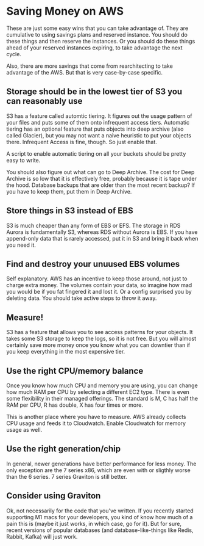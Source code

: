 # Saving Money on AWS

These are just some easy wins that you can take advantage of. They are cumulative to using savings plans and reserved instance. You should do these things and then reserve the instances. Or you should do these things ahead of your reserved instances expiring, to take advantage the next cycle.

Also, there are more savings that come from rearchitecting to take advantage of the AWS. But that is very case-by-case specific.

## Storage should be in the lowest tier of S3 you can reasonably use

S3 has a feature called automtic tiering. It figures out the usage pattern of your files and puts some of them onto infrequent access tiers. Automatic tiering has an optional feature that puts objects into deep archive (also called Glacier), but you may not want a naive heuristic to put your objects there. Infrequent Access is fine, though. So just enable that.

A script to enable automatic tiering on all your buckets should be pretty easy to write.

You should also figure out what can go to Deep Archive. The cost for Deep Archive is so low that it is effectively free, probably because it is tape under the hood. Database backups that are older than the most recent backup? If you have to keep them, put them in Deep Archive.

## Store things in S3 instead of EBS

S3 is much cheaper than any form of EBS or EFS. The storage in RDS Aurora is fundamentally S3, whereas RDS without Aurora is EBS. If you have append-only data that is rarely accessed, put it in S3 and bring it back when you need it.

## Find and destroy your unuused EBS volumes

Self explanatory. AWS has an incentive to keep those around, not just to charge extra money. The volumes contain your data, so imagine how mad you would be if you fat fingered it and lost it. Or a config surprised you by deleting data. You should take active steps to throw it away.

## Measure!

S3 has a feature that allows you to see access patterns for your objects. It takes some S3 storage to keep the logs, so it is not free. But you will almost certainly save more money once you know what you can downtier than if you keep everything in the most expensive tier.

## Use the right CPU/memory balance

Once you know how much CPU and memory you are using, you can change how much RAM per CPU by selecting a different EC2 type. There is even some flexibility in their managed offerings. The standard is M, C has half the RAM per CPU, R has double, X has four times or more.

This is another place where you have to measure. AWS already collects CPU usage and feeds it to Cloudwatch. Enable Cloudwatch for memory usage as well.

## Use the right generation/chip

In general, newer generations have better performance for less money. The only exception are the 7 series x86, which are even with or sligthly worse than the 6 series. 7 series Graviton is still better.

## Consider using Graviton

Ok, not necessarily for the code that you've written. If you recently started supporting M1 macs for your developers, you kind of know how much of a pain this is (maybe it just works, in which case, go for it). But for sure, recent versions of popular databases (and database-like-things like Redis, Rabbit, Kafka) will just work.
